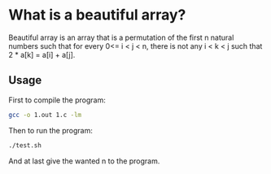 # What is a beautiful array?

Beautiful array is an array that is a permutation of the first n natural numbers such that for every 0<= i < j < n, there is not any i < k < j such that 2 \* a[k] = a[i] + a[j].

## Usage
First to compile the program:
```bash
gcc -o 1.out 1.c -lm
```
Then to run the program:
```bash
./test.sh
```
And at last give the wanted n to the program.
